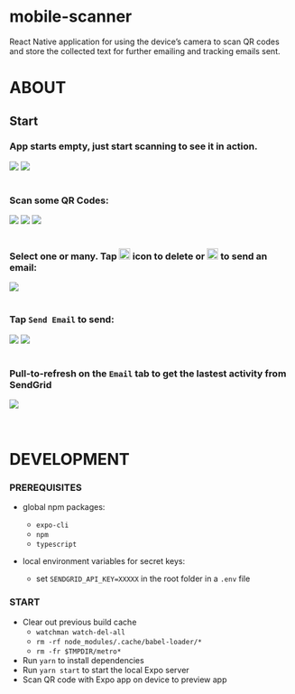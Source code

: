 # mobile-scanner

React Native application for using the device’s camera to scan QR codes and store the collected text for further emailing and tracking emails sent.

# ABOUT

## Start

### App starts empty, just start scanning to see it in action.

<img src="./docs/empty_scan_screen.jpg" style="max-width: 49%;">
<img src="./docs/empty_email_tab.jpg" style="max-width: 49%;">

<br/>
<br/>

### Scan some QR Codes:

<img src="./docs/active_scan.jpg" style="max-width: 33%;">
<img src="./docs/first_scan.jpg" style="max-width: 33%;">
<img src="./docs/many_scans.jpg" style="max-width: 33%;">

<br/>
<br/>

### Select one or many. Tap <img src="./docs/trash_icon.jpg" width="20"> icon to delete or <img src="./docs/send_email_icon.jpg" width="20"> to send an email:

<img src="./docs/3_scans_selected.jpg" style="max-width: 50%;">

<br/>
<br/>

### Tap `Send Email` to send:

<img src="./docs/send_email_test_address.jpg" style="max-width: 49%;">
<img src="./docs/email_sent.jpg" style="max-width: 49%;">

<br/>
<br/>

### Pull-to-refresh on the `Email` tab to get the lastest activity from SendGrid

<img src="./docs/email_history.jpg" style="max-width: 50%;">

<br/>
<br/>
<br/>

# DEVELOPMENT

### PREREQUISITES

-   global npm packages:

    -   `expo-cli`
    -   `npm`
    -   `typescript`

-   local environment variables for secret keys:
    -   set `SENDGRID_API_KEY=XXXXX` in the root folder in a `.env` file

### START

-   Clear out previous build cache
    -   `watchman watch-del-all`
    -   `rm -rf node_modules/.cache/babel-loader/*`
    -   `rm -fr $TMPDIR/metro*`
-   Run `yarn` to install dependencies
-   Run `yarn start` to start the local Expo server
-   Scan QR code with Expo app on device to preview app
